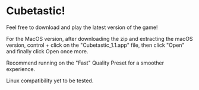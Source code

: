 # Cubetastic!

Feel free to download and play the latest version of the game!

For the MacOS version, after downloading the zip and extracting the macOS version, control + click on the "Cubetastic_1.1.app" file, then click "Open" and finally click Open once more.

Recommend running on the "Fast" Quality Preset for a smoother experience.

Linux compatibility yet to be tested.
